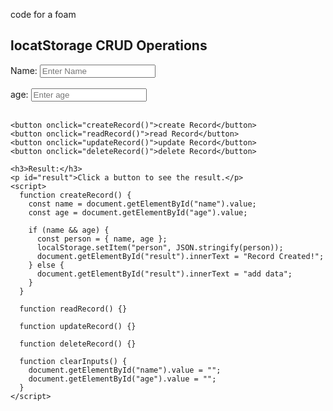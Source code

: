 code for a foam 
<!DOCTYPE html>
<html lang="en">
  <head>
    <meta charset="UTF-8" />
    <meta name="viewport" content="width=device-width, initial-scale=1.0" />
    <title>Document</title>
  </head>
  <body>
    <h2>locatStorage CRUD Operations</h2>
    <label for="name">Name:</label>
    <input type="type" id="name" placeholder="Enter Name" />
    <br />
    <br />
    <label for="age">age:</label>
    <input type="number" id="age" placeholder="Enter age" />
    <br /><br />

    <button onclick="createRecord()">create Record</button>
    <button onclick="readRecord()">read Record</button> 
    <button onclick="updateRecord()">update Record</button>
    <button onclick="deleteRecord()">delete Record</button> 

    <h3>Result:</h3>
    <p id="result">Click a button to see the result.</p>
    <script>
      function createRecord() {
        const name = document.getElementById("name").value;
        const age = document.getElementById("age").value;

        if (name && age) {
          const person = { name, age };
          localStorage.setItem("person", JSON.stringify(person));
          document.getElementById("result").innerText = "Record Created!";
        } else {
          document.getElementById("result").innerText = "add data";
        }
      }

      function readRecord() {}

      function updateRecord() {}

      function deleteRecord() {}

      function clearInputs() {
        document.getElementById("name").value = "";
        document.getElementById("age").value = "";
      }
    </script>
  </body>
</html>

